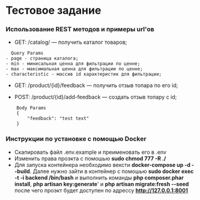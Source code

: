 # Тестовое задание

### Использование REST методов и примеры url'ов
- GET: /catalog/ — получить каталог товаров;
```
  Query Params
- page - страница каталога;
- min - минисальная ценна для фильтрации по ценне;
- max - максимальная ценна для фильтрации по ценне;
- characteristic - массив id карактеристик для фильтрации;
```

- GET: /product/{id}/feedback — получить отзыв топара по его id;

- POST: /product/{id}/add-feedback — создать отзыв топару с id;

```
    Body Params
    {
        "feedback": "test text"
    }
```

### Инструкции по установке c помощью Docker
* Скапировать файл .env.example и преименовать его в .env
* Изменить права проэкта с помошью **sudo chmod 777 -R ./**
* Для запуска контейнера необходимо вексти **docker-compose up -d --build**. Далее нужно зайти в контейнер с помошью **sudo docker exec -t -i backend /bin/bash**
и выполнить команды **php composer.phar install**, **php artisan key:generate**' и **php artisan migrate:fresh --seed** после чего проэкт будет доступен по адрессу **http://127.0.0.1:8001**


